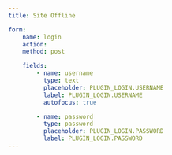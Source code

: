 ```yaml
---
title: Site Offline

form:
    name: login
    action:
    method: post

    fields:
        - name: username
          type: text
          placeholder: PLUGIN_LOGIN.USERNAME
          label: PLUGIN_LOGIN.USERNAME
          autofocus: true

        - name: password
          type: password
          placeholder: PLUGIN_LOGIN.PASSWORD
          label: PLUGIN_LOGIN.PASSWORD
---
```

